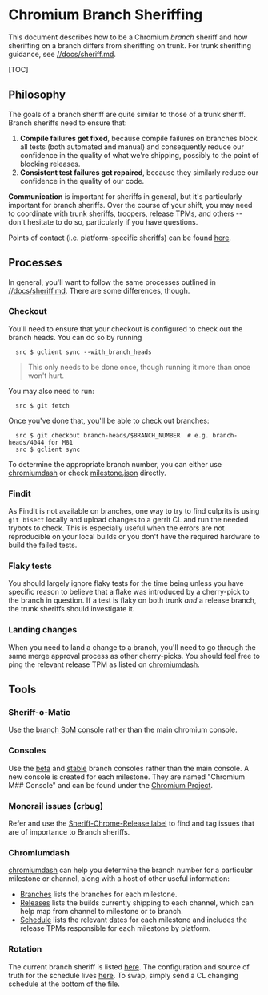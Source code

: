 # Chromium Branch Sheriffing

This document describes how to be a Chromium *branch* sheriff and how sheriffing
on a branch differs from sheriffing on trunk. For trunk sheriffing guidance, see
[//docs/sheriff.md][sheriff-md].

[TOC]

## Philosophy

The goals of a branch sheriff are quite similar to those of a trunk sheriff.
Branch sheriffs need to ensure that:

1. **Compile failures get fixed**, because compile failures on branches block
all tests (both automated and manual) and consequently reduce our confidence
in the quality of what we're shipping, possibly to the point of blocking
releases.
2. **Consistent test failures get repaired**, because they similarly reduce
our confidence in the quality of our code.

**Communication** is important for sheriffs in general, but it's particularly
important for branch sheriffs. Over the course of your shift, you may need to
coordinate with trunk sheriffs, troopers, release TPMs, and others -- don't
hesitate to do so, particularly if you have questions.

Points of contact (i.e. platform-specific sheriffs) can be found
[here](http://goto.google.com/chrome-branch-sheriffing#points-of-contact).

## Processes

In general, you'll want to follow the same processes outlined in
[//docs/sheriff.md][sheriff-md]. There are some differences, though.

### Checkout

You'll need to ensure that your checkout is configured to check out the branch
heads. You can do so by running

```
  src $ gclient sync --with_branch_heads
```

> This only needs to be done once, though running it more than once won't hurt.

You may also need to run:

```
  src $ git fetch
```

Once you've done that, you'll be able to check out branches:

```
  src $ git checkout branch-heads/$BRANCH_NUMBER  # e.g. branch-heads/4044 for M81
  src $ gclient sync
```

To determine the appropriate branch number, you can either use
[chromiumdash](#chromiumdash) or check [milestone.json][milestone-json]
directly.

### Findit

As FindIt is not available on branches, one way to try to find culprits is using
`git bisect` locally and upload changes to a gerrit CL and run the needed
trybots to check. This is especially useful when the errors are not reproducible
on your local builds or you don't have the required hardware to build the failed
tests.

### Flaky tests

You should largely ignore flaky tests for the time being unless you have
specific reason to believe that a flake was introduced by a cherry-pick to the
branch in question. If a test is flaky on both trunk *and* a release branch,
the trunk sheriffs should investigate it.

### Landing changes

When you need to land a change to a branch, you'll need to go through the same
merge approval process as other cherry-picks. You should feel free to ping the
relevant release TPM as listed on [chromiumdash][chromiumdash-schedule].

## Tools

### Sheriff-o-Matic

Use the [branch SoM console][sheriff-o-matic] rather than the main chromium
console.

### Consoles

Use the [beta][main-beta] and [stable][main-stable] branch consoles rather than
the main console. A new console is created for each milestone. They are named
"Chromium M## Console" and can be found under the
[Chromium Project](https://ci.chromium.org/p/chromium).

### Monorail issues (crbug)

Refer and use the
[Sheriff-Chrome-Release label](https://bugs.chromium.org/p/chromium/issues/list?q=label%3ASheriff-Chrome-Release)
to find and tag issues that are of importance to Branch sheriffs.

### Chromiumdash

[chromiumdash][chromiumdash] can help you determine the branch number for a
particular milestone or channel, along with a host of other useful information:

  * [Branches][chromiumdash-branches] lists the branches for each milestone.
  * [Releases][chromiumdash-releases] lists the builds currently shipping to
    each channel, which can help map from channel to milestone or to branch.
  * [Schedule][chromiumdash-schedule] lists the relevant dates for each
    milestone and includes the release TPMs responsible for each milestone by
    platform.

### Rotation

The current branch sheriff is listed [here][rotation-home]. The configuration
and source of truth for the schedule lives [here][rotation-config]. To swap,
simply send a CL changing schedule at the bottom of the file.

[chromiumdash]: https://chromiumdash.appspot.com
[chromiumdash-branches]: https://chromiumdash.appspot.com/branches
[chromiumdash-releases]: https://chromiumdash.appspot.com/releases
[chromiumdash-schedule]: https://chromiumdash.appspot.com/schedule
[main-beta]: https://ci.chromium.org/p/chromium/g/main-m81/console
[main-stable]: https://ci.chromium.org/p/chromium/g/main-m80/console
[milestone-json]: https://goto.google.com/chrome-milestone-json
[rotation-home]: https://goto.google.com/chrome-branch-sheriff-amer-west
[rotation-config]: https://goto.google.com/chrome-branch-sheriff-amer-west-config
[sheriff-md]: /docs/sheriff.md
[sheriff-o-matic]: https://sheriff-o-matic.appspot.com/chrome_browser_release
